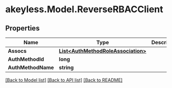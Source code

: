 # akeyless.Model.ReverseRBACClient

## Properties

Name | Type | Description | Notes
------------ | ------------- | ------------- | -------------
**Assocs** | [**List&lt;AuthMethodRoleAssociation&gt;**](AuthMethodRoleAssociation.md) |  | [optional] 
**AuthMethodId** | **long** |  | [optional] 
**AuthMethodName** | **string** |  | [optional] 

[[Back to Model list]](../README.md#documentation-for-models) [[Back to API list]](../README.md#documentation-for-api-endpoints) [[Back to README]](../README.md)

